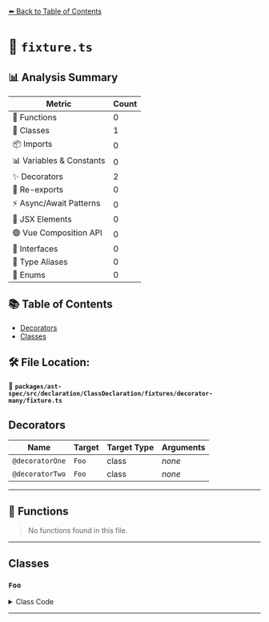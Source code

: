 [⬅️ Back to Table of Contents](../../../../../../../index.md)

# 📄 `fixture.ts`

## 📊 Analysis Summary

| Metric | Count |
|--------|-------|
| 🔧 Functions | 0 |
| 🧱 Classes | 1 |
| 📦 Imports | 0 |
| 📊 Variables & Constants | 0 |
| ✨ Decorators | 2 |
| 🔄 Re-exports | 0 |
| ⚡ Async/Await Patterns | 0 |
| 💠 JSX Elements | 0 |
| 🟢 Vue Composition API | 0 |
| 📐 Interfaces | 0 |
| 📑 Type Aliases | 0 |
| 🎯 Enums | 0 |

## 📚 Table of Contents

- [Decorators](#decorators)
- [Classes](#classes)

## 🛠️ File Location:
📂 **`packages/ast-spec/src/declaration/ClassDeclaration/fixtures/decorator-many/fixture.ts`**

## Decorators

| Name | Target | Target Type | Arguments |
|------|--------|-------------|----------|
| `@decoratorOne` | `Foo` | class | *none* |
| `@decoratorTwo` | `Foo` | class | *none* |


---

## 🔧 Functions

> No functions found in this file.


---

## Classes

### `Foo`

<details><summary>Class Code</summary>

```ts
@decoratorOne
@decoratorTwo
class Foo {}
```
</details>


---